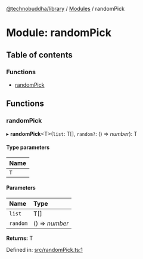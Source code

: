 [@technobuddha/library](../../README.md) / [Modules](../Modules.md) / randomPick

# Module: randomPick

## Table of contents

### Functions

- [randomPick](randompick.md#randompick)

## Functions

### randomPick

▸ **randomPick**<T\>(`list`: T[], `random?`: () => *number*): T

#### Type parameters

| Name |
| :------ |
| `T` |

#### Parameters

| Name | Type |
| :------ | :------ |
| `list` | T[] |
| `random` | () => *number* |

**Returns:** T

Defined in: [src/randomPick.ts:1](https://github.com/technobuddha/hill.software/blob/65b5e5d/packages/library/src/randomPick.ts#L1)
